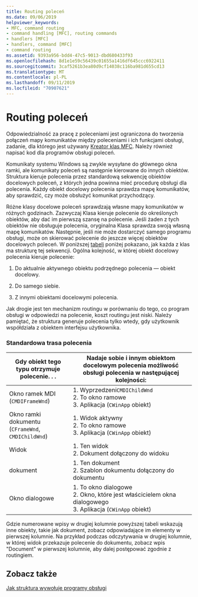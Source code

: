 ```yaml
---
title: Routing poleceń
ms.date: 09/06/2019
helpviewer_keywords:
- MFC, command routing
- command handling [MFC], routing commands
- handlers [MFC]
- handlers, command [MFC]
- command routing
ms.assetid: 9393a956-bdd4-47c5-9013-dbd680433f93
ms.openlocfilehash: 8d1e1e59c56439c01655a1416df645ccc6922411
ms.sourcegitcommit: 3caf5261b3ea80d9cf14038c116ba981d655cd13
ms.translationtype: MT
ms.contentlocale: pl-PL
ms.lasthandoff: 09/11/2019
ms.locfileid: "70907621"
---
```

# <a name="command-routing"></a>Routing poleceń

Odpowiedzialność za pracę z poleceniami jest ograniczona do tworzenia połączeń mapy komunikatów między poleceniami i ich funkcjami obsługi, zadanie, dla którego jest używany [Kreator klas MFC](reference/mfc-class-wizard.md). Należy również napisać kod dla programów obsługi poleceń.

Komunikaty systemu Windows są zwykle wysyłane do głównego okna ramki, ale komunikaty poleceń są następnie kierowane do innych obiektów. Struktura kieruje polecenia przez standardową sekwencję obiektów docelowych poleceń, z których jedna powinna mieć procedurę obsługi dla polecenia. Każdy obiekt docelowy polecenia sprawdza mapę komunikatów, aby sprawdzić, czy może obsłużyć komunikat przychodzący.

Różne klasy docelowe poleceń sprawdzają własne mapy komunikatów w różnych godzinach. Zazwyczaj Klasa kieruje polecenie do określonych obiektów, aby dać im pierwszą szansę na polecenie. Jeśli żaden z tych obiektów nie obsługuje polecenia, oryginalna Klasa sprawdza swoją własną mapę komunikatów. Następnie, jeśli nie może dostarczyć samego programu obsługi, może on skierować polecenie do jeszcze więcej obiektów docelowych poleceń. W poniższej [tabeli](#_core_standard_command_route) poniżej pokazano, jak każda z klas ma strukturę tej sekwencji. Ogólna kolejność, w której obiekt docelowy polecenia kieruje polecenie:

1. Do aktualnie aktywnego obiektu podrzędnego polecenia — obiekt docelowy.

1. Do samego siebie.

1. Z innymi obiektami docelowymi polecenia.

Jak drogie jest ten mechanizm routingu w porównaniu do tego, co program obsługi w odpowiedzi na polecenie, koszt routingu jest niski. Należy pamiętać, że struktura generuje polecenia tylko wtedy, gdy użytkownik współdziała z obiektem interfejsu użytkownika.

### <a name="_core_standard_command_route"></a>Standardowa trasa polecenia

|Gdy obiekt tego typu otrzymuje polecenie. . .|Nadaje sobie i innym obiektom docelowym polecenia możliwość obsługi polecenia w następującej kolejności:|
|----------------------------------------------------------|-----------------------------------------------------------------------------------------------------|
|Okno ramek MDI (`CMDIFrameWnd`)|1.  Wyprzedzeni`CMDIChildWnd`<br />2.  To okno ramowe<br />3.  Aplikacja (`CWinApp` obiekt)|
|Okno ramki dokumentu (`CFrameWnd`, `CMDIChildWnd`)|1.  Widok aktywny<br />2.  To okno ramowe<br />3.  Aplikacja (`CWinApp` obiekt)|
|Widok|1.  Ten widok<br />2.  Dokument dołączony do widoku|
|dokument|1.  Ten dokument<br />2.  Szablon dokumentu dołączony do dokumentu|
|Okno dialogowe|1.  To okno dialogowe<br />2.  Okno, które jest właścicielem okna dialogowego<br />3.  Aplikacja (`CWinApp` obiekt)|

Gdzie numerowane wpisy w drugiej kolumnie powyższej tabeli wskazują inne obiekty, takie jak dokument, zobacz odpowiadające im elementy w pierwszej kolumnie. Na przykład podczas odczytywania w drugiej kolumnie, w której widok przekazuje polecenie do dokumentu, zobacz wpis "Document" w pierwszej kolumnie, aby dalej postępować zgodnie z routingiem.

## <a name="see-also"></a>Zobacz także

[Jak struktura wywołuje programy obsługi](../mfc/how-the-framework-calls-a-handler.md)
